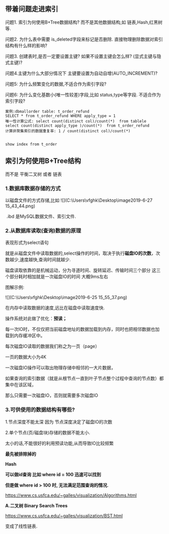 ## 带着问题走进索引

 

问题1. 索引为何使用B+Tree数据结构? 而不是其他数据结构,如 链表,Hash,红黑树等.

 

问题2. 为什么表中需要 is_deleted字段来标记是否删除. 直接物理删除数据对索引结构有什么样的影响?

 

问题3. 创建表时,是否一定要设置主键? 如果不设置主键会怎么样? (显式主键与隐式主键)?

 

问题4.主键为什么大部分情况下 主键要设置为自动自增(AUTO_INCREMENT)?

 

问题5: 为什么频繁变化的数据,不适合作为索引字段?

 

问题6: 为什么变化基数小(唯一性较差)字段,比如 status,type等字段. 不适合作为索引字段?  

```
案例:dbmallorder table: t_order_refund 
SELECT * from t_order_refund WHERE apply_type = 1
唯一性计算公式: select count(distinct col)/count(*)  from tablele
select count(distinct apply_type )/count(*)  from t_order_refund
计算非聚集索引的数据重复率: 1 / count(distinct col)/count(*)
 
 
show index from t_order
```

## 索引为何使用B+Tree结构

而不是 平衡二叉树 或者 链表

### **1.数据库数据存储的方式**

以磁盘文件的方式存储,比如
 ![](C:\Users\vfghk\Desktop\image2019-6-27 15_43_44.png)

  

​    .ibd 是MySQL数据文件、索引文件.

 

### **2.从数据库读取(查询)数据的原理**

表现形式为select语句

就是从磁盘文件中读取数据的,select操作的时间，取决于执行**磁盘IO的次数**，次数越少,速度越快,查询时间就越少.

磁盘读取依靠的是机械运动，分为寻道时间、旋转延迟、传输时间三个部分 这三个部分耗时相加就是一次磁盘IO的时间 大概9ms左右

图解示例:


![](C:\Users\vfghk\Desktop\image2019-6-25 15_55_37.png)



在内存中读取数据的速度,远比在磁盘中读取速度快.

操作系统对此做了优化：**预读；**

每一次IO时，不仅仅把当前磁盘地址的数据加载到内存，同时也把相邻数据也加载到内存缓冲区中。

每次磁盘IO读取的数据我们称之为一页（page）

一页的数据大小为4K 



一次磁盘IO操作可以取出物理存储中相邻的一大片数据，

如果查询的索引数据（就是从根节点一直到叶子节点整个过程中查询的节点数）都集中在该区域，

那么只需要一次磁盘IO，否则就需要多次磁盘IO



### **3.可供使用的数据结构有哪些?**

1.节点深度不能太深  因为 节点深度决定了磁盘IO的次数

2.单个节点(页/磁盘块)存储的数据不能太小. 

  太小的话,不能很好的利用预读功能,从而导致IO比较频繁



**最先被排除掉的**

**Hash** 

**可以做id查询 比如 where id = 100 迅速可以找到**

**但是做 where id > 100 时, 无法满足范围查询的情况.**

https://www.cs.usfca.edu/~galles/visualization/Algorithms.html

**A.二叉树 Binary Search Trees**

 

https://www.cs.usfca.edu/~galles/visualization/BST.html

 

 

变成了线性链表.